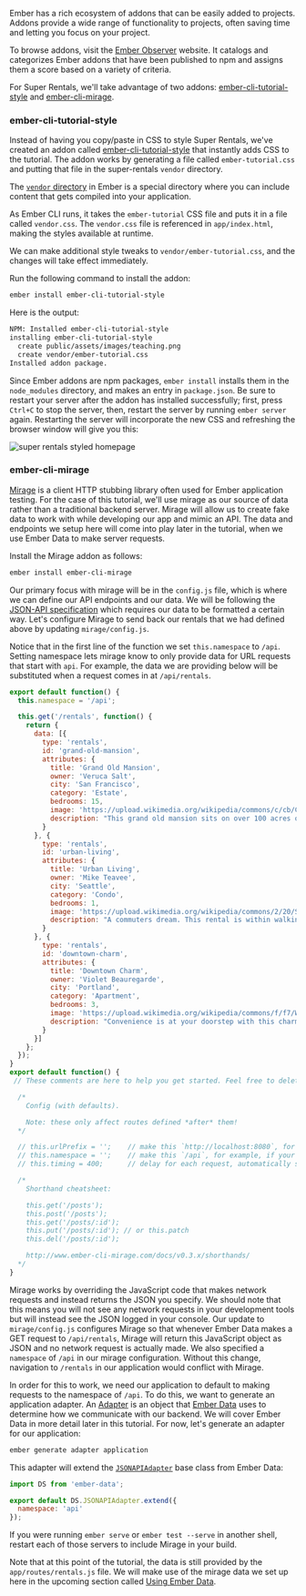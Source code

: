 Ember has a rich ecosystem of addons that can be easily added to projects.
Addons provide a wide range of functionality to projects, often saving time and letting you focus on your project.

To browse addons, visit the [Ember Observer](https://emberobserver.com/) website.  It catalogs and categorizes Ember addons that have been published to npm and assigns them a score based on a variety of criteria.

For Super Rentals, we'll take advantage of two addons: [ember-cli-tutorial-style](https://github.com/toddjordan/ember-cli-tutorial-style) and [ember-cli-mirage](http://www.ember-cli-mirage.com/).

### ember-cli-tutorial-style

Instead of having you copy/paste in CSS to style Super Rentals, we've created an addon called [ember-cli-tutorial-style](https://github.com/ember-learn/ember-cli-tutorial-style) that instantly adds CSS to the tutorial.
The addon works by generating a file called `ember-tutorial.css` and putting that file in the super-rentals `vendor` directory.

The [`vendor` directory](../../addons-and-dependencies/managing-dependencies/#toc_other-assets) in Ember is a special directory where you can include content that gets compiled into your application.

As Ember CLI runs, it takes the `ember-tutorial` CSS file and puts it in a file called `vendor.css`.
The `vendor.css` file is referenced in `app/index.html`, making the styles available at runtime.

We can make additional style tweaks to `vendor/ember-tutorial.css`, and the changes will take effect immediately.

Run the following command to install the addon:

```bash
ember install ember-cli-tutorial-style
```

Here is the output:

```bash
NPM: Installed ember-cli-tutorial-style
installing ember-cli-tutorial-style
  create public/assets/images/teaching.png
  create vendor/ember-tutorial.css
Installed addon package.
```

Since Ember addons are npm packages, `ember install` installs them in the
`node_modules` directory, and makes an entry in `package.json`. Be sure to
restart your server after the addon has installed successfully; first, press
`Ctrl+C` to stop the server, then, restart the server by running `ember server`
again. Restarting the server will incorporate the new CSS and refreshing the
browser window will give you this:

![super rentals styled homepage](/images/installing-addons/styled-super-rentals-basic.png)

### ember-cli-mirage

[Mirage](http://www.ember-cli-mirage.com/) is a client HTTP stubbing library often used for Ember application testing.
For the case of this tutorial, we'll use mirage as our source of data rather than a traditional backend server.
Mirage will allow us to create fake data to work with while developing our app and mimic an API.
The data and endpoints we setup here will come into play later in the tutorial, when we use Ember Data to make server requests.

Install the Mirage addon as follows:

```bash
ember install ember-cli-mirage
```

Our primary focus with mirage will be in the `config.js` file, which is where we can define our API endpoints and our data.
We will be following the [JSON-API specification](http://jsonapi.org/) which requires our data to be formatted a certain way.
Let's configure Mirage to send back our rentals that we had defined above by updating `mirage/config.js`.

Notice that in the first line of the function we set `this.namespace` to `/api`.
Setting namespace lets mirage know to only provide data for URL requests that start with `api`.
For example, the data we are providing below will be substituted when a request comes in at `/api/rentals`.

```javascript {data-filename="mirage/config.js" data-diff="+1,+2,+3,+4,+5,+6,+7,+8,+9,+10,+11,+12,+13,+14,+15,+16,+17,+18,+19,+20,+21,+22,+23,+24,+25,+26,+27,+28,+29,+30,+31,+32,+33,+34,+35,+36,+37,+38,+39,+40,+41,+42,+43,+44,+45,-46,-47,-48,-49,-50,-51,-52,-53,-54,-55,-56,-57,-58,-59,-60,-61,-62,-63,-64,-65,-66,-67,-68,-69,-70"}
export default function() {
  this.namespace = '/api';

  this.get('/rentals', function() {
    return {
      data: [{
        type: 'rentals',
        id: 'grand-old-mansion',
        attributes: {
          title: 'Grand Old Mansion',
          owner: 'Veruca Salt',
          city: 'San Francisco',
          category: 'Estate',
          bedrooms: 15,
          image: 'https://upload.wikimedia.org/wikipedia/commons/c/cb/Crane_estate_(5).jpg',
          description: "This grand old mansion sits on over 100 acres of rolling hills and dense redwood forests."
        }
      }, {
        type: 'rentals',
        id: 'urban-living',
        attributes: {
          title: 'Urban Living',
          owner: 'Mike Teavee',
          city: 'Seattle',
          category: 'Condo',
          bedrooms: 1,
          image: 'https://upload.wikimedia.org/wikipedia/commons/2/20/Seattle_-_Barnes_and_Bell_Buildings.jpg',
          description: "A commuters dream. This rental is within walking distance of 2 bus stops and the Metro."
        }
      }, {
        type: 'rentals',
        id: 'downtown-charm',
        attributes: {
          title: 'Downtown Charm',
          owner: 'Violet Beauregarde',
          city: 'Portland',
          category: 'Apartment',
          bedrooms: 3,
          image: 'https://upload.wikimedia.org/wikipedia/commons/f/f7/Wheeldon_Apartment_Building_-_Portland_Oregon.jpg',
          description: "Convenience is at your doorstep with this charming downtown rental. Great restaurants and active night life are within a few feet."
        }
      }]
    };
  });
}
export default function() {
 // These comments are here to help you get started. Feel free to delete them.

  /*
    Config (with defaults).

    Note: these only affect routes defined *after* them!
  */

  // this.urlPrefix = '';    // make this `http://localhost:8080`, for example, if your API is on a different server
  // this.namespace = '';    // make this `/api`, for example, if your API is namespaced
  // this.timing = 400;      // delay for each request, automatically set to 0 during testing

  /*
    Shorthand cheatsheet:

    this.get('/posts');
    this.post('/posts');
    this.get('/posts/:id');
    this.put('/posts/:id'); // or this.patch
    this.del('/posts/:id');

    http://www.ember-cli-mirage.com/docs/v0.3.x/shorthands/
  */
}
```

Mirage works by overriding the JavaScript code that makes network requests and instead returns the JSON you specify.
We should note that this means you will not see any network requests in your development tools but will instead see the JSON logged in your console.
Our update to `mirage/config.js` configures Mirage so that whenever Ember Data makes a GET request to `/api/rentals`, Mirage will return this JavaScript object as JSON and no network request is actually made.
We also specified a `namespace` of `/api` in our mirage configuration.
Without this change, navigation to `/rentals` in our application would conflict with Mirage.

In order for this to work, we need our application to default to making requests to the namespace of `/api`.
To do this, we want to generate an application adapter.
An [Adapter](../../models/customizing-adapters/) is an object that [Ember Data](../../models/) uses to determine how we communicate with our backend.
We will cover Ember Data in more detail later in this tutorial.
For now, let's generate an adapter for our application:

```bash
ember generate adapter application
```

This adapter will extend the [`JSONAPIAdapter`](https://api.emberjs.com/ember-data/3.11/classes/JSONAPIAdapter) base class from Ember Data:

```javascript {data-filename="app/adapters/application.js" data-diff="+4"}
import DS from 'ember-data';

export default DS.JSONAPIAdapter.extend({
  namespace: 'api'
});
```

If you were running `ember serve` or `ember test --serve` in another shell, restart each of those servers to include Mirage in your build.

Note that at this point of the tutorial, the data is still provided by the `app/routes/rentals.js` file. We will make use of the mirage data we set up here in the upcoming section called [Using Ember Data](../ember-data/).
